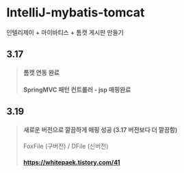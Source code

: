# IntelliJ-mybatis-tomcat
인텔리제이 + 마이바티스 + 톰캣 게시판 만들기

## 3.17 
> #### 톰캣 연동 완료   
> #### SpringMVC 패턴 컨트롤러 - jsp 매핑완료
   
   
## 3.19
> #### 새로운 버전으로 깔끔하게 매핑 성공 (3.17 버전보다 더 깔끔함)   
> FoxFile (구버전) / DFile (신버전)
> #### https://whitepaek.tistory.com/41 

